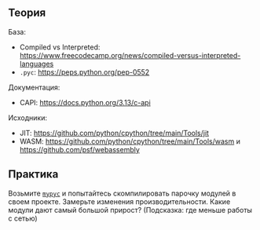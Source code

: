 ## Теория

База:
- Compiled vs Interpreted: https://www.freecodecamp.org/news/compiled-versus-interpreted-languages
- `.pyc`: https://peps.python.org/pep-0552

Документация:
- CAPI: https://docs.python.org/3.13/c-api

Исходники:
- JIT: https://github.com/python/cpython/tree/main/Tools/jit
- WASM: https://github.com/python/cpython/tree/main/Tools/wasm и https://github.com/psf/webassembly

## Практика

Возьмите [`mypyc`](https://github.com/python/mypy/tree/master/mypyc) и попытайтесь скомпилировать парочку модулей в своем проекте. Замерьте изменения производительности.
Какие модули дают самый большой прирост? (Подсказка: где меньше работы с сетью)
